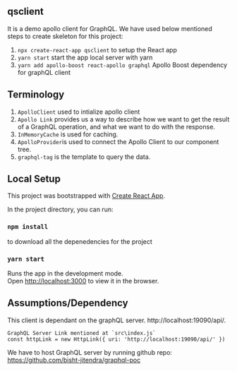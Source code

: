 ## qsclient
It is a demo apollo client for GraphQL. We have used below mentioned steps to create skeleton for this project:
1. `npx create-react-app qsclient`
  to setup the React app
2. `yarn start`
  start the app local server with yarn
3. `yarn add apollo-boost react-apollo graphql`
   Apollo Boost dependency for graphQL client

## Terminology
1. `ApolloClient` used to intialize apollo client 
2. `Apollo Link` provides us a way to describe how we want to get the result of a GraphQL operation, and what we want to do   with the response.
3. `InMemoryCache` is used for caching.
4. `ApolloProvider`is used to connect the Apollo Client to our component tree.
5. `graphql-tag` is the template to query the data.



## Local Setup
This project was bootstrapped with [Create React App](https://github.com/facebook/create-react-app).

In the project directory, you can run:
### `npm install`
to download all the depenedencies for the project
### `yarn start`
Runs the app in the development mode.<br>
Open [http://localhost:3000](http://localhost:3000) to view it in the browser.

## Assumptions/Dependency
This client is dependant on the graphQL server. 
http://localhost:19090/api/. 

```
GraphQL Server Link mentioned at `src\index.js`
const httpLink = new HttpLink({ uri: 'http://localhost:19090/api/' })
```
We have to host GraphQL server by running github repo:
https://github.com/bisht-jitendra/graphql-poc
